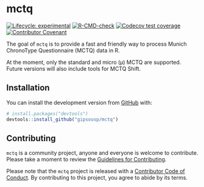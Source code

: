 
<!-- README.md is generated from README.Rmd. Please edit that file -->

# mctq

<!-- badges: start -->
<!-- To do: Add Code coverage (when possible) <https://docs.codecov.io/> -->

[![Lifecycle:
experimental](https://img.shields.io/badge/lifecycle-experimental-orange.svg)](https://www.tidyverse.org/lifecycle/#experimental)
[![R-CMD-check](https://github.com/gipsousp/mctq/workflows/R-CMD-check/badge.svg)](https://github.com/gipsousp/mctq/actions)
[![Codecov test
coverage](https://codecov.io/gh/gipsousp/mctq/branch/master/graph/badge.svg)](https://codecov.io/gh/gipsousp/mctq?branch=master)
[![Contributor
Covenant](https://img.shields.io/badge/Contributor%20Covenant-v2.0%20adopted-ff69b4.svg)](https://gipsousp.github.io/mctq/CODE_OF_CONDUCT.html)
<!-- badges: end -->

The goal of `mctq` is to provide a fast and friendly way to process
Munich ChronoType Questionnaire (MCTQ) data in R.

At the moment, only the standard and micro (µ) MCTQ are supported.
Future versions will also include tools for MCTQ Shift.

## Installation

You can install the development version from
[GitHub](https://github.com/) with:

``` r
# install.packages("devtools")
devtools::install_github("gipsousp/mctq")
```

## Contributing

`mctq` is a community project, anyone and everyone is welcome to
contribute. Please take a moment to review the [Guidelines for
Contributing](https://gipsousp.github.io/mctq/CONTRIBUTING.html).

Please note that the `mctq` project is released with a [Contributor Code
of Conduct](https://gipsousp.github.io/mctq/CODE_OF_CONDUCT.html). By
contributing to this project, you agree to abide by its terms.
